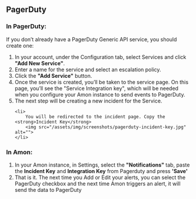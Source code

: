 <h2 id="pagerduty">PagerDuty</h2>
<h3>In PagerDuty:</h3>
<p>If you don’t already have a PagerDuty Generic API service, you should create one:</p>
<ol>
	<li>In your account, under the Configuration tab, select Services and click <strong>"Add New Service"</strong>.
		<img src="/assets/img/screenshots/pagerduty/pagerduty-add-service.png" alt="">
	</li>
	<li>
		Enter a name for the service and select an escalation policy.
		<img src="/assets/img/screenshots/pagerduty/pagerduty-add-service-1.png" alt="">
	</li>
	<li>Click the <strong>"Add Service"</strong> button.</li>
	<li>
		Once the service is created, you’ll be taken to the service page. On this page, you’ll see the "Service Integration key", 
		which will be needed when you configure your Amon instance to send events to PagerDuty.
		<img src="/assets/img/screenshots/pagerduty-integration-key.jpg" alt="">
	</li>
	<li>
		The next step will be creating a new incident for the Service.
		<img src="/assets/img/screenshots/pagerduty-create-incident.jpg" alt="">
	</li>

	<li>
		You will be redirected to the incident page. Copy the <strong>Incident Key</strong>
		<img src="/assets/img/screenshots/pagerduty-incident-key.jpg" alt="">
	</li>
</ol>
<h3>In Amon:</h3>
<ol>
	<li>
		In your Amon instance, in Settings, select the <strong>"Notifications"</strong> tab, 
		paste the <strong>Incident Key</strong> and <strong>Integration Key</strong> from Pagerduty and press <strong>'Save'</strong>
		<img src="/assets/img/screenshots/pagerduty-amon.jpg" alt="">
	</li>
	<li>
		That is it. The next time you Add or Edit your alerts, you can select the PagerDuty checkbox and 
		the next time Amon triggers an alert, it will send the data to PagerDuty
		<img src="/assets/img/screenshots/amon-add-notification.png" alt="">
	</li>
</ol>
